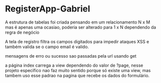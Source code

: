 # RegisterApp-Gabriel

A estrutura de tabelas foi criada pensando em um relacionamento N x M mas é apenas uma ocasiao, poderia ser alterado para 1 x N
dependendo da regra de negócio

A tela de registro filtra os campos digitados para impedir ataques XSS e também valida se o campo email é valido.

mensagens de erro ou sucesso sao passadas pela url usando get

a página index carrega a view dependendo do valor de ?page, nesse projeto especifico nao faz muito sentido porque só existe uma view, mas tambem uso esse padrao na pagina que recebe os dados do formulário.


